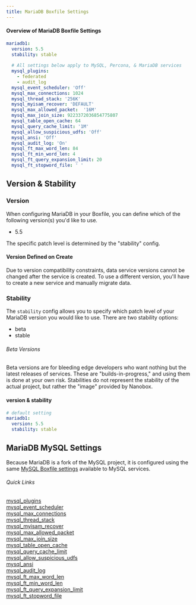 ```yaml
---
title: MariaDB Boxfile Settings
---
```


#### Overview of MariaDB Boxfile Settings
```yaml
mariadb1:
  version: 5.5
  stability: stable
  
  # All settings below apply to MySQL, Percona, & MariaDB services
  mysql_plugins:
    - federated
    - audit_log
  mysql_event_scheduler: 'Off'
  mysql_max_connections: 1024
  mysql_thread_stack: '256K'
  mysql_myisam_recover: 'DEFAULT'
  mysql_max_allowed_packet:  '16M'
  mysql_max_join_size: 9223372036854775807
  mysql_table_open_cache: 64
  mysql_query_cache_limit: '1M'
  mysql_allow_suspicious_udfs: 'Off'
  mysql_ansi: 'Off'
  mysql_audit_log: 'On'
  mysql_ft_max_word_len: 84
  mysql_ft_min_word_len: 4
  mysql_ft_query_expansion_limit: 20
  mysql_ft_stopword_file: ' '
``` 

## Version & Stability

### Version
When configuring MariaDB in your Boxfile, you can define which of the following version(s) you'd like to use.

- 5.5

The specific patch level is determined by the "stability" config.

#### Version Defined on Create
Due to version compatibility constraints, data service versions cannot be changed after the service is created. To use a different version, you'll have to create a new service and manually migrate data.

### Stability
The `stability` config allows you to specify which patch level of your MariaDB version you would like to use. There are two stability options:

- beta
- stable

###### Beta Versions
Beta versions are for bleeding edge developers who want nothing but the latest releases of services. These are "builds-in-progress," and using them is done at your own risk. Stabilities do not represent the stability of the actual project, but rather the "image" provided by Nanobox.

#### version & stability
```yaml
# default setting
mariadb1:
  version: 5.5
  stability: stable
```

## MariaDB MySQL Settings
Because MariaDB is a fork of the MySQL project, it is configured using the same [MySQL Boxfile settings](/boxfile/data-services/mysql#mysql-settings) available to MySQL services.

###### Quick Links 
[mysql\_plugins](/boxfile/data-services/mysql#mysql-plugins)  
[mysql\_event\_scheduler](/boxfile/data-services/mysql#mysql-event-scheduler)  
[mysql\_max\_connections](/boxfile/data-services/mysql#mysql-max-connections)  
[mysql\_thread\_stack](/boxfile/data-services/mysql#mysql-thread-stack)  
[mysql\_myisam\_recover](/boxfile/data-services/mysql#mysql-myisam-recover)  
[mysql\_max\_allowed\_packet](/boxfile/data-services/mysql#mysql-max-allowed-packet)  
[mysql\_max\_join\_size](/boxfile/data-services/mysql#mysql-max-join-size)  
[mysql\_table\_open\_cache](/boxfile/data-services/mysql#mysql-table-open-cache)  
[mysql\_query\_cache\_limit](/boxfile/data-services/mysql#mysql-query-cache-limit)  
[mysql\_allow\_suspicious\_udfs](/boxfile/data-services/mysql#mysql-allow-suspicious-udfs)  
[mysql\_ansi](/boxfile/data-services/mysql#mysql-ansi)  
[mysql\_audit\_log](/boxfile/data-services/mysql#mysql-audit-log)  
[mysql\_ft\_max\_word\_len](/boxfile/data-services/mysql#mysql-ft-max-word-len)  
[mysql\_ft\_min\_word\_len](/boxfile/data-services/mysql#mysql-ft-min-word-len)  
[mysql\_ft\_query\_expansion\_limit](/boxfile/data-services/mysql#mysql-ft-query-expansion-limit)  
[mysql\_ft\_stopword\_file](/boxfile/data-services/mysql#mysql-ft-stopword-file) 